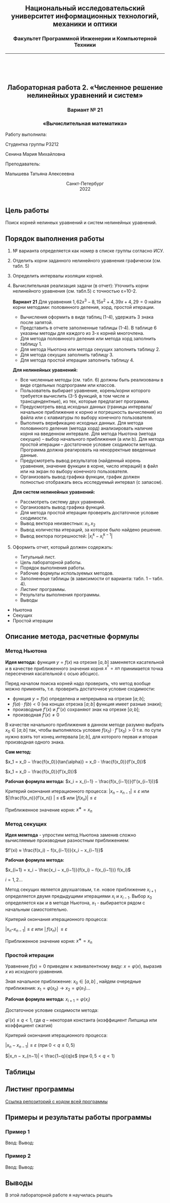 ## <center> Национальный исследовательский университет информационных технологий, механики и оптики </center> 
### <center> Факультет Программной Инженерии и Компьютерной Техники </center> 
----
 <br /> 
 <br />
 <br />

## <center> Лабораторная работа 2. «Численное решение нелинейных уравнений и систем» </center>

### <center>Вариант № 21</center>

### <center>«Вычислительная математика»</center>


Работу выполнила:

Студентка группы P3212

Сенина Мария Михайловна

Преподаватель:

Малышева Татьяна Алексеевна 


<center>Санкт-Петербург</center>
<center>2022</center>

<div style="page-break-after: always; visibility: hidden">pagebreak</div>

## Цель работы
Поиск корней нелинеых уравнений и систем нелинейных уравнений. 
## Порядок выполнения работы
1. № варианта определяется как номер в списке группы согласно ИСУ.
2. Отделить корни заданного нелинейного уравнения графически (см. табл. 5)
3. Определить интервалы изоляции корней.
4. Вычислительная реализация задачи (в отчет):
   Уточнить корни  нелинейного уравнения (см. табл.5) с  точностью ε=10-2.
   
   **Вариант 21** Для уравнения $1,62x^3-8,15x^2+4,39x + 4,29 = 0$ найти корни методами: половинного деления, хорд, простой итерации.

   - Вычисления оформить в виде таблиц (1-4), удержать 3 знака после запятой.
   - Представить в отчете заполненные таблицы (1-4). В таблице 6 указаны методы для каждого из 3-х корней многочлена.
   -  Для  метода половинного деления  или метода хорд заполнить таблицу 1.
   - Для  метода Ньютона или метода секущих заполнить таблицу 2.
   -  Для  метода секущих заполнить таблицу 3.
   - Для  метода простой итерации заполнить таблицу 4.

    
    **Для нелинейных уравнений:**
   - Все численные методы (см. табл. 6) должны быть реализованы в  виде отдельных подпрограмм или классов.
   - Пользователь выбирает уравнение, корень/корни  которого требуется вычислить (3-5 функций, в том числе и трансцендентные), из тех, которые предлагает программа.
   - Предусмотреть ввод исходных данных (границы интервала/начальное приближение к корню и погрешность вычисления) из файла или с клавиатуры по выбору конечного пользователя. 
   - Выполнить верификацию исходных данных. Для метода половинного деления (метода хорд) анализировать наличие корня на введенном интервале. Для метода Ньютона (метода секущих) – выбор начального приближения (а или b).  Для метода простой итерации – достаточное условие сходимости метода. Программа должна реагировать на некорректные введенные данные.  
   - Предусмотреть вывод результатов (найденный корень уравнения, значение функции в корне, число итераций) в файл или  на экран по выбору конечного пользователя.
   - Организовать вывод графика функции, график должен полностью отображать весь исследуемый интервал (с запасом).
  
    **Для систем нелинейных уравнений:**
   - Рассмотреть систему двух уравнений.
   - Организовать вывод графика функций.
   - Для метода простой итерации проверить достаточное условие сходимости.
   - Вывод вектора неизвестных: $x_1,  x_2$
   - Вывод количества итераций, за которое было найдено решение.
   - Вывод вектора  погрешностей: $|x_i^k-x_i^{k-1}|$

1. Оформить отчет, который должен содержать:
   - Титульный лист.
   - Цель лабораторной работы.
   - Порядок выполнения работы.
   - Рабочие формулы используемых методов.
   - Заполненные таблицы (в зависимости от варианта: табл. 1 –  табл. 4).
   - Листинг программы.
   - Результаты выполнения программы.
   - Выводы



 
- Ньютона
- Секущих 
- Простой итерации

## Описание метода, расчетные формулы

### Метод Ньютона 

**Идея метода:** функция $y=f(x)$ на отрезке $[a, b]$ заменяется касательной и в качестве приближенного значения корня $x^*=xn$ принимается точка пересечения касательной с осью абсцисс. 

Перед началом поиска корней надо проверить, что метод вообще можно применять, т.е. проверить достаточное условие сходимости:
- функция $y=f(x)$ определена и непрерывна на отрезке $[a; b]$;
- $f(a)·f(b) < 0$ (на концах отрезка $[a;b]$ функция имеет разные знаки);
- производные $f'(x)$ и $f''(x)$ сохраняют знак на отрезке $[a;b]$;
- производная $f'(x)≠0$

В качестве начального приближения в данном методе разумно выбрать $x_0 ∈ [a;b]$ так, чтобы выполнялось условие $f(x_0)·f''(x_0)> 0$ т.е. по сути нужно взять тот конец интервала $[a;b]$, для которого первая и вторая производная одного знака.  

**Сам метод:**

$x_1 = x_0 − \frac{f(x_0)}{tan(\alpha)} =  x_0 - \frac{f(x_0)}{f′(x_0)}$

$x_1 = x_0 − \frac{f(x_0)}{f′(x_0)}$

**Рабочая формула метода:** 
$x_i = x_{i−1} − \frac{f(x_{i−1})}{f'(x_{i−1})}$

Критерий окончания итерационного процесса:
$|x_n − x_{n−1}| ≤ ε$ или $|\frac{f(x_n)}{f′(x_n)} | ≤ ε$ или $|f(x_n) | ≤ ε$

Приближенное значение корня: $x^∗ = x_n$

###  Метод секущих
**Идея мемтода** - упростим метод Ньютона заменив сложно вычисляемые производные разностным приближением:

$f′(xi) ≈ \frac{f(x_i) − f(x_{i−1})}{x_i − x_{i−1}}$

**Рабочая формула метода:**

$x_{i+1} = x_i − \frac{x_i − x_{i−1}}{f(x_i) − f(x_{i−1})} f(x_i)$

$i = 1,2 ...$

Метод секущих является двухшаговым, т.е. новое приближение $x_{i+1}$ определяется двумя предыдущими итерациями $x_i$ и $x_{i−1}$. Выбор $x_0$ определяется как и в методе Ньютона, $x_1$ - выбирается рядом с
начальным самостоятельно.

Критерий окончания итерационного процесса:

$|x_n – x_{n-1}|≤ ε$ или $│f(x_n)│≤ ε$

Приближенное значение корня: $x^∗=x_n$

### Простой итерации
Уравнение $f(x) = 0$ приведем к эквивалентному виду: $x = φ(x)$, выразив $x$ из исходного уравнения.

Зная начальное приближение: $x_0 ∈ [a, b]$ , найдем очередные приближения:
$x_1 = φ(x_0) → x_2 = φ(x_1) ...$

**Рабочая формула метода:** $x_{i+1} = φ(x_i)$

<!-- Условия сходимости метода простой итерации определяются следующей теоремой.

Теорема. Если на отрезке локализации $[a, b]$ функция $φ(x)$ определена, непрерывна и дифференцируема и удовлетворяет неравенству:
$φ′ x < q$, где $0 ≤ q < 1$, то независимо от выбора начального приближения $x_0 ∈ [a, b]$ итерационная последовательность $x_n$ метода будет сходится к корню уравнения. -->

Достаточное условие сходимости метода:

$φ′(x) ≤ q < 1$, где $q$ – некоторая константа (коэффициент Липшица или коэффициент сжатия)

Критерий окончания итерационного процесса:

$|x_n − x_{n−1}| ≤ ε$ (при $0 < q ≤ 0,5$)

$|x_n − x_{n−1}| < \frac{1−q}{q}ε$ (при $0,5 < q < 1$)

## Таблицы

## Листинг программы
[Ссылка репозиторий с кодом всей программы](https://github.com/senina-m/computational-math/tree/main/lab2)

## Примеры и результаты работы программы

### Пример 1
Ввод:
Вывод:
### Пример 2
Ввод:
Вывод:

## Выводы
В этой лабораторной работе я научилась решать